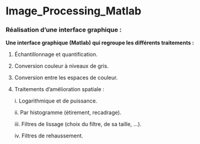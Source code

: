 # Image_Processing_Matlab
 
 
### Réalisation d’une interface graphique :


**Une interface graphique (Matlab) qui regroupe les différents traitements :**

  1. Échantillonnage et quantification.
  
  2. Conversion couleur à niveaux de gris.
  
  3. Conversion entre les espaces de couleur.
  
  4. Traitements d’amélioration spatiale :
  
      i. Logarithmique et de puissance.

      ii. Par histogramme (étirement, recadrage).

      iii. Filtres de lissage (choix du filtre, de sa taille, …).

      iv. Filtres de rehaussement.
